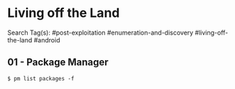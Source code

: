 # Living off the Land

Search Tag(s): #post-exploitation #enumeration-and-discovery #living-off-the-land #android

## 01 - Package Manager

```
$ pm list packages -f
```